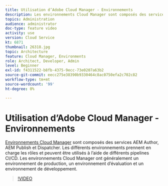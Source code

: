 ```yaml
---
title: Utilisation d’Adobe Cloud Manager - Environnements
description: Les environnements Cloud Manager sont composés des services AEM Author, AEM Publish et Dispatcher. Les différents environnements prennent en charge les rôles et peuvent être utilisés à l’aide de différents pipelines CI/CD. Les environnements Cloud Manager ont généralement un environnement de production, un environnement d’évaluation et un environnement de développement.
topics: Administration
audience: administrator
doc-type: feature video
activity: use
version: Cloud Service
kt: 6871
thumbnail: 26318.jpg
topic: Architecture
feature: Cloud Manager, Environments
role: Architect, Developer, Admin
level: Beginner
exl-id: f4311522-b8fb-4375-9ecc-73e0207a63b2
source-git-commit: eecc275e38390b9330464c8ac0750efa2c702c82
workflow-type: tm+mt
source-wordcount: '99'
ht-degree: 0%

---
```


# Utilisation d’Adobe Cloud Manager - Environnements

[Environnements Cloud Manager](https://experienceleague.adobe.com/docs/experience-manager-cloud-manager/using/how-to-use/manage-your-environment.html) sont composés des services AEM Author, AEM Publish et Dispatcher. Les différents environnements prennent en charge les rôles et peuvent être utilisés à l’aide de différents pipelines CI/CD. Les environnements Cloud Manager ont généralement un environnement de production, un environnement d’évaluation et un environnement de développement.

>[!VIDEO](https://video.tv.adobe.com/v/26318?quality=12&learn=on)
